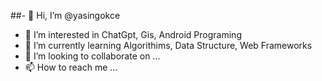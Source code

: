 ##- 👋 Hi, I’m @yasingokce
- 👀 I’m interested in ChatGpt, Gis, Android Programing
- 🌱 I’m currently learning Algorithims, Data Structure, Web Frameworks
- 💞️ I’m looking to collaborate on ...
- 📫 How to reach me ...

<!---
yasingokce/yasingokce is a ✨ special ✨ repository because its `README.md` (this file) appears on your GitHub profile.
You can click the Preview link to take a look at your changes.
--->
